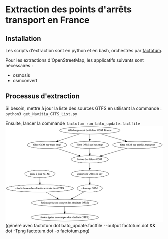 # Extraction des points d'arrêts transport en France

## Installation
Les scripts d'extraction sont en python et en bash, orchestrés par [factotum](https://github.com/snowplow/factotum).


Pour les extractions d'OpenStreetMap, les applicatifs suivants sont nécessaires :
* osmosis
* osmconvert

## Processus d'extraction
Si besoin, mettre à jour la liste des sources GTFS en utilisant la commande :
`python3 get_Navitia_GTFS_List.py`

Ensuite, lancer la commande `factotum run bato_update.factfile`
![processus d'extraction des données](doc/factotum.png)
(généré avec factotum dot bato_update.factfile --output factotum.dot && dot -Tpng factotum.dot -o factotum.png)
